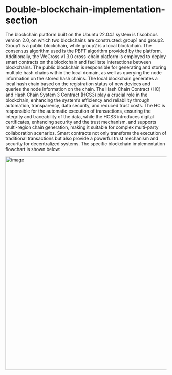 # Double-blockchain-implementation-section

The blockchain platform built on the Ubuntu 22.04.1 system is fiscobcos version 2.0, on which two blockchains are constructed: group1 and group2. Group1 is a public blockchain, while group2 is a local blockchain. The consensus algorithm used is the PBFT algorithm provided by the platform. Additionally, the WeCross v1.3.0 cross-chain platform is employed to deploy smart contracts on the blockchain and facilitate interactions between blockchains. The public blockchain is responsible for generating and storing multiple hash chains within the local domain, as well as querying the node information on the stored hash chains. The local blockchain generates a local hash chain based on the registration status of new devices and queries the node information on the chain. 
The Hash Chain Contract (HC) and Hash Chain System 3 Contract (HCS3) play a crucial role in the blockchain, enhancing the system’s efficiency and reliability through automation, transparency, data security, and reduced trust costs. The HC is responsible for the automatic execution of transactions, ensuring the integrity and traceability of the data, while the HCS3 introduces digital certificates, enhancing security and the trust mechanism, and supports multi-region chain generation, making it suitable for complex multi-party collaboration scenarios. Smart contracts not only transform the execution of traditional transactions but also provide a powerful trust mechanism and security for decentralized systems.
The specific blockchain implementation flowchart is shown below:

<img width="665" alt="image" src="https://github.com/user-attachments/assets/834eac05-e00a-4500-a13a-fe9c8c2c9a9f" />


